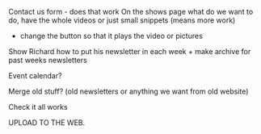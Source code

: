 Contact us form - does that work
On the shows page what do we want to do, have the whole videos or just small snippets (means more work)
 - change the button so that it plays the video or pictures

Show Richard how to put his newsletter in each week + make archive for past weeks newsletters

Event calendar?

Merge old stuff? (old newsletters or anything we want from old website)

Check it all works

UPLOAD TO THE WEB.
